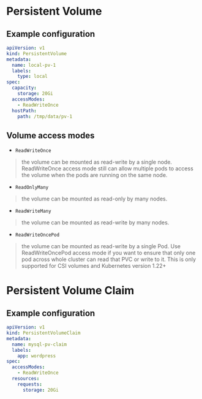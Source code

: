 # Persistent Volume

## Example configuration

```yml
apiVersion: v1
kind: PersistentVolume
metadata:
  name: local-pv-1
  labels:
    type: local
spec:
  capacity:
    storage: 20Gi
  accessModes:
    - ReadWriteOnce
  hostPath:
    path: /tmp/data/pv-1
```


## Volume access modes

* `ReadWriteOnce`
> the volume can be mounted as read-write by a single node. ReadWriteOnce access mode still can 
> allow multiple pods to access the volume when the pods are running on the same node.

* `ReadOnlyMany`
> the volume can be mounted as read-only by many nodes.

* `ReadWriteMany`
> the volume can be mounted as read-write by many nodes.

* `ReadWriteOncePod`
> the volume can be mounted as read-write by a single Pod. Use ReadWriteOncePod access mode if you want to ensure that only one pod across whole cluster can read that PVC or write to it. This is only supported for CSI volumes and Kubernetes version 1.22+


# Persistent Volume Claim

## Example configuration

```yml
apiVersion: v1
kind: PersistentVolumeClaim
metadata:
  name: mysql-pv-claim
  labels:
    app: wordpress
spec:
  accessModes:
    - ReadWriteOnce
  resources:
    requests:
      storage: 20Gi
```